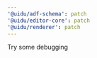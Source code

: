 ```yaml
---
'@uidu/adf-schema': patch
'@uidu/editor-core': patch
'@uidu/renderer': patch
---
```


Try some debugging
